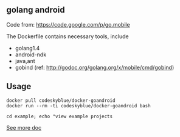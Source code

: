 ## golang android
Code from: <https://code.google.com/p/go.mobile>

The Dockerfile contains necessary tools, include

* golang1.4
* android-ndk
* java,ant
* gobind (ref: <http://godoc.org/golang.org/x/mobile/cmd/gobind>)

## Usage

	docker pull codeskyblue/docker-goandroid
	docker run --rm -ti codeskyblue/docker-goandroid bash

	cd example; echo "view example projects

[See more doc](README)
